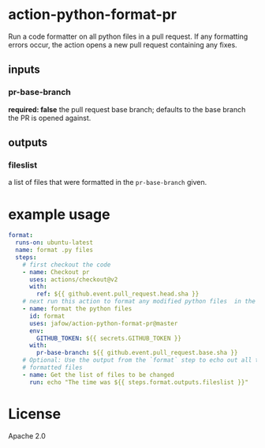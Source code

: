 # action-python-format-pr
Run a code formatter on all python files in a pull request.
If any formatting errors occur, the action opens a new pull request containing any fixes.

## inputs
### pr-base-branch
**required: false**
the pull request base branch; defaults to the base branch the PR is opened against.

## outputs
### fileslist
a list of files that were formatted in the `pr-base-branch` given.

# example usage

```yaml
format:
  runs-on: ubuntu-latest
  name: format .py files
  steps:
    # first checkout the code
    - name: Checkout pr
      uses: actions/checkout@v2
      with:
        ref: ${{ github.event.pull_request.head.sha }}
    # next run this action to format any modified python files  in the PR
    - name: format the python files
      id: format
      uses: jafow/action-python-format-pr@master
      env:
        GITHUB_TOKEN: ${{ secrets.GITHUB_TOKEN }}
      with:
        pr-base-branch: ${{ github.event.pull_request.base.sha }}
    # Optional: Use the output from the `format` step to echo out all the
    # formatted files
    - name: Get the list of files to be changed
      run: echo "The time was ${{ steps.format.outputs.fileslist }}"
```

# License
Apache 2.0
